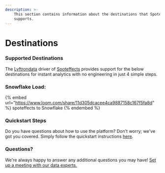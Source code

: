 ```yaml
---
description: >-
    This section contains information about the destinations that Spoteffects
    supports.
---
```


# Destinations

### Supported Destinations

The [Lyftrondata](https://www.lyftrondata.com/) driver of [Spoteffects](https://www.lyftrondata.com/integration/spoteffects/) provides support for the below destinations for instant analytics with no engineering in just 4 simple steps.

### Snowflake Load:

{% embed url="https://www.loom.com/share/11d305dcacee4ca9887158c167f5fa8d" %}
spoteffects to Snowflake
{% endembed %}

### Quickstart Steps

Do you have questions about how to use the platform? Don't worry; we've got you covered. Simply follow the quickstart instructions [here](../../../quickstart-steps.md).

### Questions? <a href="#questions" id="questions"></a>

We're always happy to answer any additional questions you may have! [Set up a meeting with our data experts.](https://www.lyftrondata.com/book-a-meeting/)
